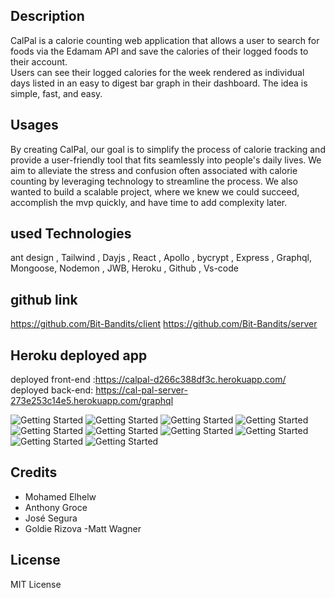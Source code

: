 ## Description
CalPal is a calorie counting web application that allows a user to search for foods via the Edamam API and save the calories of their logged foods to their account.  
Users can see their logged calories for the week rendered as individual days listed in an easy to digest bar graph in their dashboard.
The idea is simple, fast, and easy.

## Usages
By creating CalPal, our goal is to simplify the process of calorie tracking and provide a user-friendly tool that fits seamlessly into people's daily lives. We aim to alleviate the stress and confusion often associated with calorie counting by leveraging technology to streamline the process.
We also wanted to build a scalable project, where we knew we could succeed, accomplish the mvp quickly, and have time to add complexity later.

## used Technologies
 ant design , Tailwind , Dayjs , React , Apollo , bycrypt , Express , Graphql, Mongoose, Nodemon , JWB, Heroku , Github , Vs-code

## github link
https://github.com/Bit-Bandits/client
https://github.com/Bit-Bandits/server

## Heroku deployed app

deployed front-end :https://calpal-d266c388df3c.herokuapp.com/
deployed back-end: https://cal-pal-server-273e253c14e5.herokuapp.com/graphql 

![Getting Started](./assets/calpal1.png)
![Getting Started](./assets/calpal2.png)
![Getting Started](./assets/calpal3.png)
![Getting Started](./assets/calpal4.png)
![Getting Started](./assets/calpal5.png)
![Getting Started](./assets/calpal6.png)
![Getting Started](./assets/calpal7.png)
![Getting Started](./assets/calpal8.png)
![Getting Started](./assets/calpal9.png)
![Getting Started](./assets/logo.png)

 ## Credits
  - Mohamed Elhelw
  - Anthony Groce
  - José Segura
  - Goldie Rizova
  -Matt Wagner

## License
MIT License




